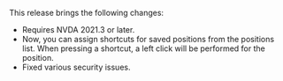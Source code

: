 This release brings the following changes:

* Requires NVDA 2021.3 or later.
* Now, you can assign shortcuts for saved positions from the positions list. When pressing a shortcut, a left click will be performed for the position.
* Fixed various security issues.
